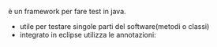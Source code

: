 è un framework per fare test in java.
- utile per testare singole parti del software(metodi o classi)
- integrato in eclipse
utilizza le annotazioni:
